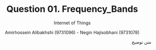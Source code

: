 <div align="center">
  
# Question 01. Frequency_Bands
 
Internet of Things
 
Amirhossein Alibakhshi (9731096) - Negin Hajisobhani (9731078)
 
</div>


<div dir="rtl">

متن توضیح

</div>

